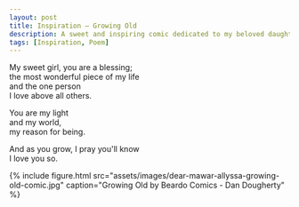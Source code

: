 ```yaml
---
layout: post
title: Inspiration — Growing Old
description: A sweet and inspiring comic dedicated to my beloved daughter, Mawar Allyssa about the feeling that I had when I'm growing old.
tags: [Inspiration, Poem]
---
```


My sweet girl, you are a blessing;<br>
the most wonderful piece of my life<br>
and the one person<br>
I love above all others.

You are my light<br>
and my world,<br>
my reason for being.

And as you grow, I pray you'll know<br>
I love you so.

{%
    include figure.html 
    src="assets/images/dear-mawar-allyssa-growing-old-comic.jpg" 
    caption="Growing Old by Beardo Comics - Dan Dougherty"
%}